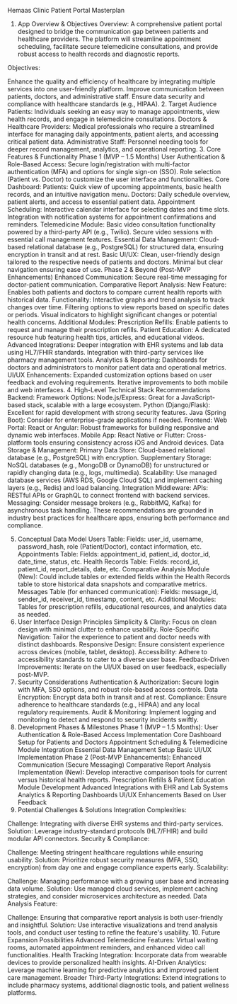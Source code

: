 Hemaas Clinic Patient Portal Masterplan
1. App Overview & Objectives
Overview:
A comprehensive patient portal designed to bridge the communication gap between patients and healthcare providers. The platform will streamline appointment scheduling, facilitate secure telemedicine consultations, and provide robust access to health records and diagnostic reports.

Objectives:

Enhance the quality and efficiency of healthcare by integrating multiple services into one user-friendly platform.
Improve communication between patients, doctors, and administrative staff.
Ensure data security and compliance with healthcare standards (e.g., HIPAA).
2. Target Audience
Patients: Individuals seeking an easy way to manage appointments, view health records, and engage in telemedicine consultations.
Doctors & Healthcare Providers: Medical professionals who require a streamlined interface for managing daily appointments, patient alerts, and accessing critical patient data.
Administrative Staff: Personnel needing tools for deeper record management, analytics, and operational reporting.
3. Core Features & Functionality
Phase 1 (MVP – 1.5 Months)
User Authentication & Role-Based Access:
Secure login/registration with multi-factor authentication (MFA) and options for single sign-on (SSO).
Role selection (Patient vs. Doctor) to customize the user interface and functionalities.
Core Dashboard:
Patients: Quick view of upcoming appointments, basic health records, and an intuitive navigation menu.
Doctors: Daily schedule overview, patient alerts, and access to essential patient data.
Appointment Scheduling:
Interactive calendar interface for selecting dates and time slots.
Integration with notification systems for appointment confirmations and reminders.
Telemedicine Module:
Basic video consultation functionality powered by a third-party API (e.g., Twilio).
Secure video sessions with essential call management features.
Essential Data Management:
Cloud-based relational database (e.g., PostgreSQL) for structured data, ensuring encryption in transit and at rest.
Basic UI/UX:
Clean, user-friendly design tailored to the respective needs of patients and doctors.
Minimal but clear navigation ensuring ease of use.
Phase 2 & Beyond (Post-MVP Enhancements)
Enhanced Communication:
Secure real-time messaging for doctor-patient communication.
Comparative Report Analysis:
New Feature: Enables both patients and doctors to compare current health reports with historical data.
Functionality:
Interactive graphs and trend analysis to track changes over time.
Filtering options to view reports based on specific dates or periods.
Visual indicators to highlight significant changes or potential health concerns.
Additional Modules:
Prescription Refills: Enable patients to request and manage their prescription refills.
Patient Education: A dedicated resource hub featuring health tips, articles, and educational videos.
Advanced Integrations:
Deeper integration with EHR systems and lab data using HL7/FHIR standards.
Integration with third-party services like pharmacy management tools.
Analytics & Reporting:
Dashboards for doctors and administrators to monitor patient data and operational metrics.
UI/UX Enhancements:
Expanded customization options based on user feedback and evolving requirements.
Iterative improvements to both mobile and web interfaces.
4. High-Level Technical Stack Recommendations
Backend:
Framework Options:
Node.js/Express: Great for a JavaScript-based stack, scalable with a large ecosystem.
Python (Django/Flask): Excellent for rapid development with strong security features.
Java (Spring Boot): Consider for enterprise-grade applications if needed.
Frontend:
Web Portal:
React or Angular: Robust frameworks for building responsive and dynamic web interfaces.
Mobile App:
React Native or Flutter: Cross-platform tools ensuring consistency across iOS and Android devices.
Data Storage & Management:
Primary Data Store:
Cloud-based relational database (e.g., PostgreSQL) with encryption.
Supplementary Storage:
NoSQL databases (e.g., MongoDB or DynamoDB) for unstructured or rapidly changing data (e.g., logs, multimedia).
Scalability:
Use managed database services (AWS RDS, Google Cloud SQL) and implement caching layers (e.g., Redis) and load balancing.
Integration Middleware:
APIs:
RESTful APIs or GraphQL to connect frontend with backend services.
Messaging:
Consider message brokers (e.g., RabbitMQ, Kafka) for asynchronous task handling.
These recommendations are grounded in industry best practices for healthcare apps, ensuring both performance and compliance.

5. Conceptual Data Model
Users Table:
Fields: user_id, username, password_hash, role (Patient/Doctor), contact information, etc.
Appointments Table:
Fields: appointment_id, patient_id, doctor_id, date_time, status, etc.
Health Records Table:
Fields: record_id, patient_id, report_details, date, etc.
Comparative Analysis Module (New):
Could include tables or extended fields within the Health Records table to store historical data snapshots and comparative metrics.
Messages Table (for enhanced communication):
Fields: message_id, sender_id, receiver_id, timestamp, content, etc.
Additional Modules:
Tables for prescription refills, educational resources, and analytics data as needed.
6. User Interface Design Principles
Simplicity & Clarity:
Focus on clean design with minimal clutter to enhance usability.
Role-Specific Navigation:
Tailor the experience to patient and doctor needs with distinct dashboards.
Responsive Design:
Ensure consistent experience across devices (mobile, tablet, desktop).
Accessibility:
Adhere to accessibility standards to cater to a diverse user base.
Feedback-Driven Improvements:
Iterate on the UI/UX based on user feedback, especially post-MVP.
7. Security Considerations
Authentication & Authorization:
Secure login with MFA, SSO options, and robust role-based access controls.
Data Encryption:
Encrypt data both in transit and at rest.
Compliance:
Ensure adherence to healthcare standards (e.g., HIPAA) and any local regulatory requirements.
Audit & Monitoring:
Implement logging and monitoring to detect and respond to security incidents swiftly.
8. Development Phases & Milestones
Phase 1 (MVP – 1.5 Months):
User Authentication & Role-Based Access Implementation
Core Dashboard Setup for Patients and Doctors
Appointment Scheduling & Telemedicine Module Integration
Essential Data Management Setup
Basic UI/UX Implementation
Phase 2 (Post-MVP Enhancements):
Enhanced Communication (Secure Messaging)
Comparative Report Analysis Implementation (New):
Develop interactive comparison tools for current versus historical health reports.
Prescription Refills & Patient Education Module Development
Advanced Integrations with EHR and Lab Systems
Analytics & Reporting Dashboards
UI/UX Enhancements Based on User Feedback
9. Potential Challenges & Solutions
Integration Complexities:

Challenge: Integrating with diverse EHR systems and third-party services.
Solution: Leverage industry-standard protocols (HL7/FHIR) and build modular API connectors.
Security & Compliance:

Challenge: Meeting stringent healthcare regulations while ensuring usability.
Solution: Prioritize robust security measures (MFA, SSO, encryption) from day one and engage compliance experts early.
Scalability:

Challenge: Managing performance with a growing user base and increasing data volume.
Solution: Use managed cloud services, implement caching strategies, and consider microservices architecture as needed.
Data Analysis Feature:

Challenge: Ensuring that comparative report analysis is both user-friendly and insightful.
Solution: Use interactive visualizations and trend analysis tools, and conduct user testing to refine the feature's usability.
10. Future Expansion Possibilities
Advanced Telemedicine Features:
Virtual waiting rooms, automated appointment reminders, and enhanced video call functionalities.
Health Tracking Integration:
Incorporate data from wearable devices to provide personalized health insights.
AI-Driven Analytics:
Leverage machine learning for predictive analytics and improved patient care management.
Broader Third-Party Integrations:
Extend integrations to include pharmacy systems, additional diagnostic tools, and patient wellness platforms.
